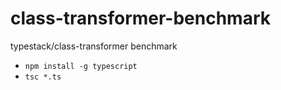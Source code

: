 # class-transformer-benchmark
typestack/class-transformer benchmark

- `npm install -g typescript`
- `tsc *.ts`